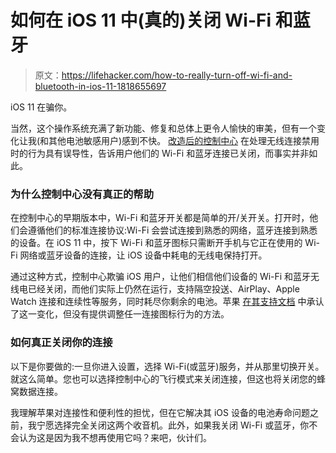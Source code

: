 # 如何在 iOS 11 中(真的)关闭 Wi-Fi 和蓝牙

> 原文：<https://lifehacker.com/how-to-really-turn-off-wi-fi-and-bluetooth-in-ios-11-1818655697>

iOS 11 在骗你。

当然，这个操作系统充满了新功能、修复和总体上更令人愉快的审美，但有一个变化让我(和其他电池敏感用户)感到不快。 [改造后的控制中心](https://lifehacker.com/how-to-get-started-with-control-center-in-ios-11-1818610224) 在处理无线连接禁用时的行为具有误导性，告诉用户他们的 Wi-Fi 和蓝牙连接已关闭，而事实并非如此。



### **为什么控制中心没有真正的帮助**

在控制中心的早期版本中，Wi-Fi 和蓝牙开关都是简单的开/关开关。打开时，他们会遵循他们的标准连接协议:Wi-Fi 会尝试连接到熟悉的网络，蓝牙连接到熟悉的设备。在 iOS 11 中，按下 Wi-Fi 和蓝牙图标只需断开手机与它正在使用的 Wi-Fi 网络或蓝牙设备的连接，让 iOS 设备中耗电的无线电保持打开。

通过这种方式，控制中心欺骗 iOS 用户，让他们相信他们设备的 Wi-Fi 和蓝牙无线电已经关闭，而他们实际上仍然在运行，支持隔空投送、AirPlay、Apple Watch 连接和连续性等服务，同时耗尽你剩余的电池。苹果 [在其支持文档](https://support.apple.com/en-us/HT208086) 中承认了这一变化，但没有提供调整任一连接图标行为的方法。

### **如何真正关闭你的连接**

以下是你要做的:一旦你进入设置，选择 Wi-Fi(或蓝牙)服务，并从那里切换开关。就这么简单。您也可以选择控制中心的飞行模式来关闭连接，但这也将关闭您的蜂窝数据连接。

我理解苹果对连接性和便利性的担忧，但在它解决其 iOS 设备的电池寿命问题之前，我宁愿选择完全关闭这两个收音机。此外，如果我关闭 Wi-Fi 或蓝牙，你不会认为这是因为我不想再使用它吗？来吧，伙计们。